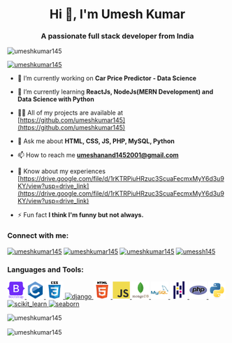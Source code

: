 <h1 align="center">Hi 👋, I'm Umesh Kumar</h1>
<h3 align="center">A passionate full stack developer from India</h3>

<p align="left"> <img src="https://www.simplilearn.com/ice9/free_resources_article_thumb/What-Skills-Do-I-Need-to-Become-a-Data-Scientist.jpg" alt="umeshkumar145" /> </p>

<p align="left"> <a href="https://twitter.com/umeshkumar145" target="blank"><img src="https://img.shields.io/twitter/follow/umeshkumar145?logo=twitter&style=for-the-badge" alt="umeshkumar145" /></a> </p>

- 🔭 I’m currently working on **Car Price Predictor - Data Science**

- 🌱 I’m currently learning **ReactJs, NodeJs(MERN Development) and Data Science with Python**

- 👨‍💻 All of my projects are available at [https://github.com/umeshkumar145](https://github.com/umeshkumar145)

- 💬 Ask me about **HTML, CSS, JS, PHP, MySQL, Python**

- 📫 How to reach me **umeshanand1452001@gmail.com**

- 📄 Know about my experiences [https://drive.google.com/file/d/1rKTRPiuHRzuc3ScuaFecmxMyY6d3u9KY/view?usp=drive_link](https://drive.google.com/file/d/1rKTRPiuHRzuc3ScuaFecmxMyY6d3u9KY/view?usp=drive_link)

- ⚡ Fun fact **I think I'm funny but not always.**

<h3 align="left">Connect with me:</h3>


<p align="left">
<a href="https://twitter.com/umeshkumar145" target="blank"><img align="center" src="https://raw.githubusercontent.com/rahuldkjain/github-profile-readme-generator/master/src/images/icons/Social/twitter.svg" alt="umeshkumar145" height="30" width="40" /></a>
<a href="https://linkedin.com/in/umeshkumar145" target="blank"><img align="center" src="https://raw.githubusercontent.com/rahuldkjain/github-profile-readme-generator/master/src/images/icons/Social/linked-in-alt.svg" alt="umeshkumar145" height="30" width="40" /></a>
<a href="https://kaggle.com/umeshkumar145" target="blank"><img align="center" src="https://raw.githubusercontent.com/rahuldkjain/github-profile-readme-generator/master/src/images/icons/Social/kaggle.svg" alt="umeshkumar145" height="30" width="40" /></a>
<a href="https://instagram.com/umessh145" target="blank"><img align="center" src="https://raw.githubusercontent.com/rahuldkjain/github-profile-readme-generator/master/src/images/icons/Social/instagram.svg" alt="umessh145" height="30" width="40" /></a>
</p>

<h3 align="left">Languages and Tools:</h3>
<p align="left"> <a href="https://getbootstrap.com" target="_blank" rel="noreferrer"> <img src="https://raw.githubusercontent.com/devicons/devicon/master/icons/bootstrap/bootstrap-plain-wordmark.svg" alt="bootstrap" width="40" height="40"/> </a> <a href="https://www.cprogramming.com/" target="_blank" rel="noreferrer"> <img src="https://raw.githubusercontent.com/devicons/devicon/master/icons/c/c-original.svg" alt="c" width="40" height="40"/> </a> <a href="https://www.w3schools.com/css/" target="_blank" rel="noreferrer"> <img src="https://raw.githubusercontent.com/devicons/devicon/master/icons/css3/css3-original-wordmark.svg" alt="css3" width="40" height="40"/> </a> <a href="https://www.djangoproject.com/" target="_blank" rel="noreferrer"> <img src="https://cdn.worldvectorlogo.com/logos/django.svg" alt="django" width="40" height="40"/> </a> <a href="https://www.w3.org/html/" target="_blank" rel="noreferrer"> <img src="https://raw.githubusercontent.com/devicons/devicon/master/icons/html5/html5-original-wordmark.svg" alt="html5" width="40" height="40"/> </a> <a href="https://developer.mozilla.org/en-US/docs/Web/JavaScript" target="_blank" rel="noreferrer"> <img src="https://raw.githubusercontent.com/devicons/devicon/master/icons/javascript/javascript-original.svg" alt="javascript" width="40" height="40"/> </a> <a href="https://www.mongodb.com/" target="_blank" rel="noreferrer"> <img src="https://raw.githubusercontent.com/devicons/devicon/master/icons/mongodb/mongodb-original-wordmark.svg" alt="mongodb" width="40" height="40"/> </a> <a href="https://www.mysql.com/" target="_blank" rel="noreferrer"> <img src="https://raw.githubusercontent.com/devicons/devicon/master/icons/mysql/mysql-original-wordmark.svg" alt="mysql" width="40" height="40"/> </a> <a href="https://pandas.pydata.org/" target="_blank" rel="noreferrer"> <img src="https://raw.githubusercontent.com/devicons/devicon/2ae2a900d2f041da66e950e4d48052658d850630/icons/pandas/pandas-original.svg" alt="pandas" width="40" height="40"/> </a> <a href="https://www.php.net" target="_blank" rel="noreferrer"> <img src="https://raw.githubusercontent.com/devicons/devicon/master/icons/php/php-original.svg" alt="php" width="40" height="40"/> </a> <a href="https://www.python.org" target="_blank" rel="noreferrer"> <img src="https://raw.githubusercontent.com/devicons/devicon/master/icons/python/python-original.svg" alt="python" width="40" height="40"/> </a> <a href="https://scikit-learn.org/" target="_blank" rel="noreferrer"> <img src="https://upload.wikimedia.org/wikipedia/commons/0/05/Scikit_learn_logo_small.svg" alt="scikit_learn" width="40" height="40"/> </a> <a href="https://seaborn.pydata.org/" target="_blank" rel="noreferrer"> <img src="https://seaborn.pydata.org/_images/logo-mark-lightbg.svg" alt="seaborn" width="40" height="40"/> </a> </p>

<p><img align="center" src="https://github-readme-stats.vercel.app/api/top-langs?username=umeshkumar145&show_icons=true&locale=en&layout=compact" alt="umeshkumar145" /></p>

<p><img align="center" src="https://github-readme-streak-stats.herokuapp.com/?user=umeshkumar145&" alt="umeshkumar145" /></p>
